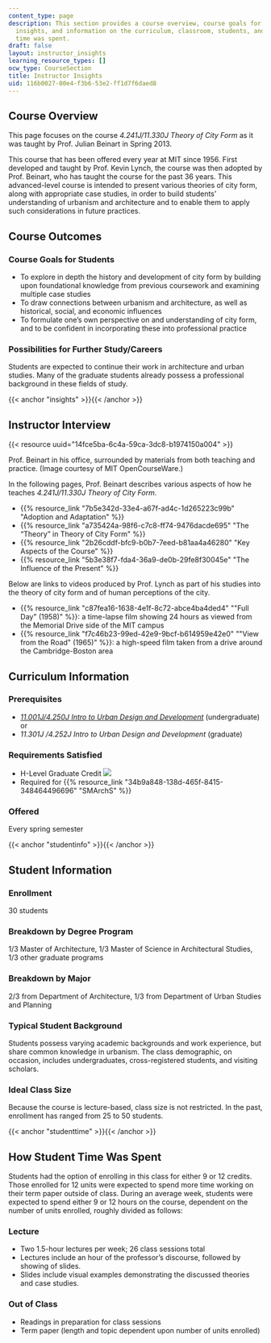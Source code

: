 ```yaml
---
content_type: page
description: This section provides a course overview, course goals for students, instructor
  insights, and information on the curriculum, classroom, students, and how student
  time was spent.
draft: false
layout: instructor_insights
learning_resource_types: []
ocw_type: CourseSection
title: Instructor Insights
uid: 116b0027-00e4-f3b6-53e2-ff1d7f6daed8
---
```

## Course Overview

This page focuses on the course *4.241J/11.330J* *Theory of City Form* as it was taught by Prof. Julian Beinart in Spring 2013.

This course that has been offered every year at MIT since 1956. First developed and taught by Prof. Kevin Lynch, the course was then adopted by Prof. Beinart, who has taught the course for the past 36 years. This advanced-level course is intended to present various theories of city form, along with appropriate case studies, in order to build students’ understanding of urbanism and architecture and to enable them to apply such considerations in future practices.

## Course Outcomes

### Course Goals for Students

- To explore in depth the history and development of city form by building upon foundational knowledge from previous coursework and examining multiple case studies
- To draw connections between urbanism and architecture, as well as historical, social, and economic influences
- To formulate one’s own perspective on and understanding of city form, and to be confident in incorporating these into professional practice

### Possibilities for Further Study/Careers

Students are expected to continue their work in architecture and urban studies. Many of the graduate students already possess a professional background in these fields of study.

{{< anchor "insights" >}}{{< /anchor >}}

## Instructor Interview

{{< resource uuid="14fce5ba-6c4a-59ca-3dc8-b1974150a004" >}}

Prof. Beinart in his office, surrounded by materials from both teaching and practice. (Image courtesy of MIT OpenCourseWare.)

In the following pages, Prof. Beinart describes various aspects of how he teaches *4.241J/11.330J* *Theory of City Form*.

- {{% resource_link "7b5e342d-33e4-a67f-ad4c-1d265223c99b" "Adoption and Adaptation" %}}
- {{% resource_link "a735424a-98f6-c7c8-ff74-9476dacde695" "The “Theory” in Theory of City Form" %}}
- {{% resource_link "2b26cddf-bfc9-b0b7-7eed-b81aa4a46280" "Key Aspects of the Course" %}}
- {{% resource_link "5b3e38f7-fda4-36a9-de0b-29fe8f30045e" "The Influence of the Present" %}}

Below are links to videos produced by Prof. Lynch as part of his studies into the theory of city form and of human perceptions of the city.

- {{% resource_link "c87fea16-1638-4e1f-8c72-abce4ba4ded4" "\"Full Day\" (1958)" %}}: a time-lapse film showing 24 hours as viewed from the Memorial Drive side of the MIT campus
- {{% resource_link "f7c46b23-99ed-42e9-9bcf-b614959e42e0" "\"View from the Road\" (1965)" %}}: a high-speed film taken from a drive around the Cambridge-Boston area

## Curriculum Information

### Prerequisites

- [*11.001J/4.250J* *Intro to Urban Design and Development*](/courses/11-001j-introduction-to-urban-design-and-development-spring-2006) (undergraduate) or
- *11.301J /4.252J Intro to Urban Design and Development* (graduate)

### Requirements Satisfied

- H-Level Graduate Credit ![](/images/educator/icon-question-hlevel.png)
- Required for {{% resource_link "34b9a848-138d-465f-8415-348464496696" "SMArchS" %}}

### Offered

Every spring semester

{{< anchor "studentinfo" >}}{{< /anchor >}}

## Student Information

### Enrollment

30 students

### Breakdown by Degree Program

1/3 Master of Architecture, 1/3 Master of Science in Architectural Studies, 1/3 other graduate programs

### Breakdown by Major

2/3 from Department of Architecture, 1/3 from Department of Urban Studies and Planning

### Typical Student Background

Students possess varying academic backgrounds and work experience, but share common knowledge in urbanism. The class demographic, on occasion, includes undergraduates, cross-registered students, and visiting scholars.

### Ideal Class Size

Because the course is lecture-based, class size is not restricted. In the past, enrollment has ranged from 25 to 50 students.

{{< anchor "studenttime" >}}{{< /anchor >}}

## How Student Time Was Spent

Students had the option of enrolling in this class for either 9 or 12 credits. Those enrolled for 12 units were expected to spend more time working on their term paper outside of class. During an average week, students were expected to spend either 9 or 12 hours on the course, dependent on the number of units enrolled, roughly divided as follows:

### Lecture

- Two 1.5-hour lectures per week; 26 class sessions total
- Lectures include an hour of the professor’s discourse, followed by showing of slides.
- Slides include visual examples demonstrating the discussed theories and case studies.

### Out of Class

- Readings in preparation for class sessions
- Term paper (length and topic dependent upon number of units enrolled)